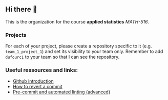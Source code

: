 ## Hi there 👋

This is the organization for the course **applied statistics** _MATH-516_.

### Projects
For each of your project, please create a repository specific to it (e.g. `team_1_project_1`) and set its visibility to your team only. Remember to add `dufourc1` to your team so that I can see the repository.

### Useful ressources and links:
- [Github introduction](https://lab.github.com/githubtraining/introduction-to-github)
- [How to revert a commit](https://docs.github.com/en/desktop/contributing-and-collaborating-using-github-desktop/managing-commits/reverting-a-commit)
- [Pre-commit and automated linting (advanced)](https://ljvmiranda921.github.io/notebook/2018/06/21/precommits-using-black-and-flake8/)
